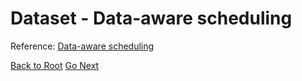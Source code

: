 # Dataset - Data-aware scheduling

Reference: [Data-aware scheduling](https://airflow.apache.org/docs/apache-airflow/stable/authoring-and-scheduling/datasets.html)

[Back to Root](../../README.md)
[Go Next](../chapter-13/README.md)
